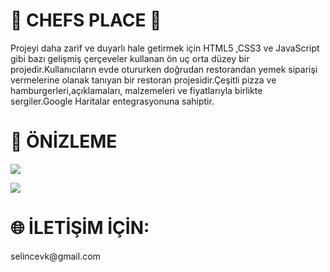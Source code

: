 <h1> 🍔 CHEFS PLACE 🍕 </h1>

Projeyi daha zarif ve duyarlı hale getirmek için HTML5 ,CSS3 ve JavaScript gibi bazı gelişmiş çerçeveler kullanan ön uç orta düzey bir projedir.Kullanıcıların evde otururken doğrudan restorandan yemek siparişi vermelerine olanak tanıyan bir restoran projesidir.Çeşitli pizza ve hamburgerleri,açıklamaları, malzemeleri ve fiyatlarıyla birlikte sergiler.Google Haritalar entegrasyonuna sahiptir.

<h1> 📂 ÖNİZLEME </h1>

![](canlı-demo.gif)


![](demo2.gif)

<h1> 🌐 İLETİŞİM İÇİN: </h1>
selincevk@gmail.com
